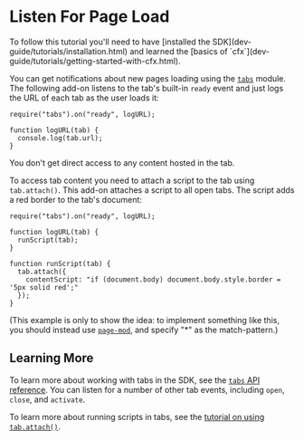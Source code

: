 <!-- This Source Code Form is subject to the terms of the Mozilla Public
   - License, v. 2.0. If a copy of the MPL was not distributed with this
   - file, You can obtain one at http://mozilla.org/MPL/2.0/. -->

# Listen For Page Load #

<span class="aside">
To follow this tutorial you'll need to have
[installed the SDK](dev-guide/tutorials/installation.html)
and learned the
[basics of `cfx`](dev-guide/tutorials/getting-started-with-cfx.html).
</span>

You can get notifications about new pages loading using the
[`tabs`](modules/tabs.html) module. The following add-on
listens to the tab's built-in `ready` event and just logs the URL of each
tab as the user loads it:

    require("tabs").on("ready", logURL);

    function logURL(tab) {
      console.log(tab.url);
    }

You don't get direct access to any content hosted in the tab.

To access tab content you need to attach a script to the tab
using `tab.attach()`. This add-on attaches a script to all open
tabs. The script adds a red border to the tab's document:

    require("tabs").on("ready", logURL);

    function logURL(tab) {
      runScript(tab);
    }

    function runScript(tab) {
      tab.attach({
        contentScript: "if (document.body) document.body.style.border = '5px solid red';"
      });
    }

(This example is only to show the idea: to implement something like this,
you should instead use
[`page-mod`](dev-guide/tutorials/modifying-web-pages-url.html),
and specify "*" as the match-pattern.)

## Learning More ##

To learn more about working with tabs in the SDK, see the
[`tabs` API reference](modules/tabs.html). You can listen
for a number of other tab events, including `open`, `close`, and `activate`.

To learn more about running scripts in tabs, see the
[tutorial on using `tab.attach()`](dev-guide/tutorials/modifying-web-pages-tab.html).
